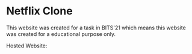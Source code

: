 <h1>Netflix Clone</h1>
<p>This website was created for a task in BITS'21 which means this website was created for a educational purpose only.</p>
<p>Hosted Website: <a href="#"></a></p>
